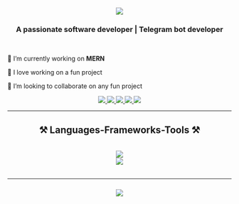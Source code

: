 
<h1 align="center">
    <img src="https://readme-typing-svg.herokuapp.com/?font=Mooli&size=35&center=true&vCenter=true&width=500&height=70&duration=4000&lines=Hi+There!+👋;+I'm+Nebil+Muhidin!;" />
</h1>

<h3 align="center" color="v">A passionate software developer | Telegram bot developer</h3>

<br/>

<div align="left">
 
 🔭 I’m currently working on **MERN**
 
 🌱 I love working on a fun project
 
 👯 I’m looking to collaborate on any fun project
 
 </div>
 
<div align="center"> 
    <a href="https://www.linkedin.com/in/nebil-muhidin-5a122022b" target="_blank">
    <img src="https://img.shields.io/badge/LinkedIn-0077B5?style=for-the-badge&logo=linkedin&logoColor=white" target="_blank" />
  </a>
  <a href="https://t.me/nubeyle" target="_blank">
    <img src="https://img.shields.io/badge/Telegram-2CA5E0?style=for-the-badge&logo=telegram&logoColor=white" target="_blank" />
</a>

  <a href="mailto:nebilmuhidinawel@gmail.com">
    <img src="https://img.shields.io/badge/Gmail-333333?style=for-the-badge&logo=gmail&logoColor=red" />
  </a>

  <a href="https://instagram.com/nebil_muhidin?igshid=ZDc4OBmNjlmNQ==" target="_blank">
    <img src="https://img.shields.io/badge/Instagram-E4405F?style=for-the-badge&logo=instagram&logoColor=white" target="_blank" />
</a>

 <a href="https://twitter.com/i/flow/login?redirect_after_login=%2FNebilmuhe" target="_blank">
    <img src="https://img.shields.io/badge/Twitter-1DA1F2?style=for-the-badge&logo=twitter&logoColor=white" target="_blank" />
</a>

</div>

 <hr/>
 
<h2 align="center">⚒️ Languages-Frameworks-Tools ⚒️</h2>
<br/>
<div align="center">
  <a href="https://skillicons.dev">
    <img src="https://skillicons.dev/icons?i=javascript,typescript,react,redux,nodejs,express,python,java,cpp,php,firebase,mongodb,mysql" />
  </a>
    <br>
    <a href="https://skillicons.dev">
    <img src="https://skillicons.dev/icons?i=tailwind,bootstrap,html,css,github,docker,vscode,figma,git,linux" />
    </a>
</div>

<br/>

<hr/>

<h3 align="center">
    <img src="https://readme-typing-svg.herokuapp.com/?font=Mooli&size=25&center=true&vCenter=true&width=500&height=70&duration=4000&lines=Thanks+for+visiting!+✌️;I'm+always+down+to+collab+:)">
</h3>

<br/>
